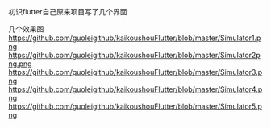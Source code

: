 初识flutter自己原来项目写了几个界面

几个效果图
https://github.com/guoleigithub/kaikoushouFlutter/blob/master/Simulator1.png
https://github.com/guoleigithub/kaikoushouFlutter/blob/master/Simulator2png.png
https://github.com/guoleigithub/kaikoushouFlutter/blob/master/Simulator3.png
https://github.com/guoleigithub/kaikoushouFlutter/blob/master/Simulator4.png
https://github.com/guoleigithub/kaikoushouFlutter/blob/master/Simulator5.png



